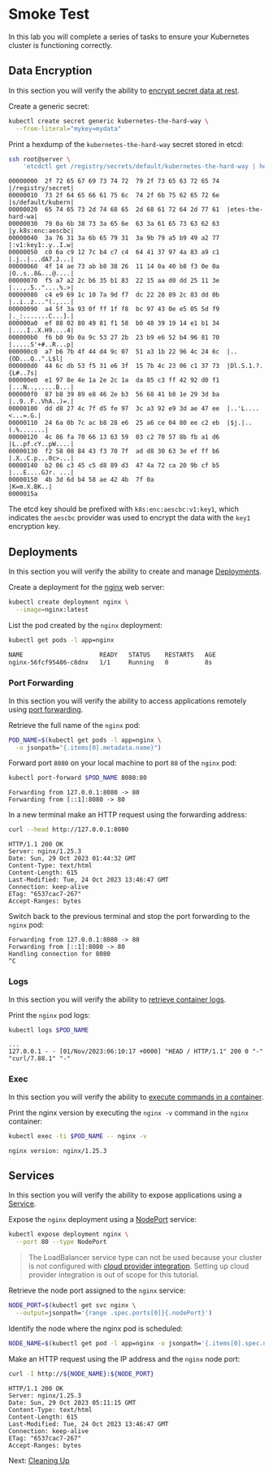 # Smoke Test

In this lab you will complete a series of tasks to ensure your Kubernetes cluster is functioning correctly.

## Data Encryption

In this section you will verify the ability to [encrypt secret data at rest](https://kubernetes.io/docs/tasks/administer-cluster/encrypt-data/#verifying-that-data-is-encrypted).

Create a generic secret:

```bash
kubectl create secret generic kubernetes-the-hard-way \
  --from-literal="mykey=mydata"
```

Print a hexdump of the `kubernetes-the-hard-way` secret stored in etcd:

```bash
ssh root@server \
    'etcdctl get /registry/secrets/default/kubernetes-the-hard-way | hexdump -C'
```

```text
00000000  2f 72 65 67 69 73 74 72  79 2f 73 65 63 72 65 74  |/registry/secret|
00000010  73 2f 64 65 66 61 75 6c  74 2f 6b 75 62 65 72 6e  |s/default/kubern|
00000020  65 74 65 73 2d 74 68 65  2d 68 61 72 64 2d 77 61  |etes-the-hard-wa|
00000030  79 0a 6b 38 73 3a 65 6e  63 3a 61 65 73 63 62 63  |y.k8s:enc:aescbc|
00000040  3a 76 31 3a 6b 65 79 31  3a 9b 79 a5 b9 49 a2 77  |:v1:key1:.y..I.w|
00000050  c0 6a c9 12 7c b4 c7 c4  64 41 37 97 4a 83 a9 c1  |.j..|...dA7.J...|
00000060  4f 14 ae 73 ab b8 38 26  11 14 0a 40 b8 f3 0e 0a  |O..s..8&...@....|
00000070  f5 a7 a2 2c b6 35 b1 83  22 15 aa d0 dd 25 11 3e  |...,.5.."....%.>|
00000080  c4 e9 69 1c 10 7a 9d f7  dc 22 28 89 2c 83 dd 0b  |..i..z..."(.,...|
00000090  a4 5f 3a 93 0f ff 1f f8  bc 97 43 0e e5 05 5d f9  |._:.......C...].|
000000a0  ef 88 02 80 49 81 f1 58  b0 48 39 19 14 e1 b1 34  |....I..X.H9....4|
000000b0  f6 b0 9b 0a 9c 53 27 2b  23 b9 e6 52 b4 96 81 70  |.....S'+#..R...p|
000000c0  a7 b6 7b 4f 44 d4 9c 07  51 a3 1b 22 96 4c 24 6c  |..{OD...Q..".L$l|
000000d0  44 6c db 53 f5 31 e6 3f  15 7b 4c 23 06 c1 37 73  |Dl.S.1.?.{L#..7s|
000000e0  e1 97 8e 4e 1a 2e 2c 1a  da 85 c3 ff 42 92 d0 f1  |...N..,.....B...|
000000f0  87 b8 39 89 e8 46 2e b3  56 68 41 b8 1e 29 3d ba  |..9..F..VhA..)=.|
00000100  dd d8 27 4c 7f d5 fe 97  3c a3 92 e9 3d ae 47 ee  |..'L....<...=.G.|
00000110  24 6a 0b 7c ac b8 28 e6  25 a6 ce 04 80 ee c2 eb  |$j.|..(.%.......|
00000120  4c 86 fa 70 66 13 63 59  03 c2 70 57 8b fb a1 d6  |L..pf.cY..pW....|
00000130  f2 58 08 84 43 f3 70 7f  ad d8 30 63 3e ef ff b6  |.X..C.p...0c>...|
00000140  b2 06 c3 45 c5 d8 89 d3  47 4a 72 ca 20 9b cf b5  |...E....GJr. ...|
00000150  4b 3d 6d b4 58 ae 42 4b  7f 0a                    |K=m.X.BK..|
0000015a
```

The etcd key should be prefixed with `k8s:enc:aescbc:v1:key1`, which indicates the `aescbc` provider was used to encrypt the data with the `key1` encryption key.

## Deployments

In this section you will verify the ability to create and manage [Deployments](https://kubernetes.io/docs/concepts/workloads/controllers/deployment/).

Create a deployment for the [nginx](https://nginx.org/en/) web server:

```bash
kubectl create deployment nginx \
  --image=nginx:latest
```

List the pod created by the `nginx` deployment:

```bash
kubectl get pods -l app=nginx
```

```bash
NAME                     READY   STATUS    RESTARTS   AGE
nginx-56fcf95486-c8dnx   1/1     Running   0          8s
```

### Port Forwarding

In this section you will verify the ability to access applications remotely using [port forwarding](https://kubernetes.io/docs/tasks/access-application-cluster/port-forward-access-application-cluster/).

Retrieve the full name of the `nginx` pod:

```bash
POD_NAME=$(kubectl get pods -l app=nginx \
  -o jsonpath="{.items[0].metadata.name}")
```

Forward port `8080` on your local machine to port `80` of the `nginx` pod:

```bash
kubectl port-forward $POD_NAME 8080:80
```

```text
Forwarding from 127.0.0.1:8080 -> 80
Forwarding from [::1]:8080 -> 80
```

In a new terminal make an HTTP request using the forwarding address:

```bash
curl --head http://127.0.0.1:8080
```

```text
HTTP/1.1 200 OK
Server: nginx/1.25.3
Date: Sun, 29 Oct 2023 01:44:32 GMT
Content-Type: text/html
Content-Length: 615
Last-Modified: Tue, 24 Oct 2023 13:46:47 GMT
Connection: keep-alive
ETag: "6537cac7-267"
Accept-Ranges: bytes

```

Switch back to the previous terminal and stop the port forwarding to the `nginx` pod:

```text
Forwarding from 127.0.0.1:8080 -> 80
Forwarding from [::1]:8080 -> 80
Handling connection for 8080
^C
```

### Logs

In this section you will verify the ability to [retrieve container logs](https://kubernetes.io/docs/concepts/cluster-administration/logging/).

Print the `nginx` pod logs:

```bash
kubectl logs $POD_NAME
```

```text
...
127.0.0.1 - - [01/Nov/2023:06:10:17 +0000] "HEAD / HTTP/1.1" 200 0 "-" "curl/7.88.1" "-"
```

### Exec

In this section you will verify the ability to [execute commands in a container](https://kubernetes.io/docs/tasks/debug-application-cluster/get-shell-running-container/#running-individual-commands-in-a-container).

Print the nginx version by executing the `nginx -v` command in the `nginx` container:

```bash
kubectl exec -ti $POD_NAME -- nginx -v
```

```text
nginx version: nginx/1.25.3
```

## Services

In this section you will verify the ability to expose applications using a [Service](https://kubernetes.io/docs/concepts/services-networking/service/).

Expose the `nginx` deployment using a [NodePort](https://kubernetes.io/docs/concepts/services-networking/service/#type-nodeport) service:

```bash
kubectl expose deployment nginx \
  --port 80 --type NodePort
```

> The LoadBalancer service type can not be used because your cluster is not configured with [cloud provider integration](https://kubernetes.io/docs/getting-started-guides/scratch/#cloud-provider). Setting up cloud provider integration is out of scope for this tutorial.

Retrieve the node port assigned to the `nginx` service:

```bash
NODE_PORT=$(kubectl get svc nginx \
  --output=jsonpath='{range .spec.ports[0]}{.nodePort}')
```
Identify the node where the nginx pod is scheduled:

```bash
NODE_NAME=$(kubectl get pod -l app=nginx -o jsonpath='{.items[0].spec.nodeName}')
```

Make an HTTP request using the IP address and the `nginx` node port:

```bash
curl -I http://${NODE_NAME}:${NODE_PORT}
```

```text
HTTP/1.1 200 OK
Server: nginx/1.25.3
Date: Sun, 29 Oct 2023 05:11:15 GMT
Content-Type: text/html
Content-Length: 615
Last-Modified: Tue, 24 Oct 2023 13:46:47 GMT
Connection: keep-alive
ETag: "6537cac7-267"
Accept-Ranges: bytes
```

Next: [Cleaning Up](13-cleanup.md)
